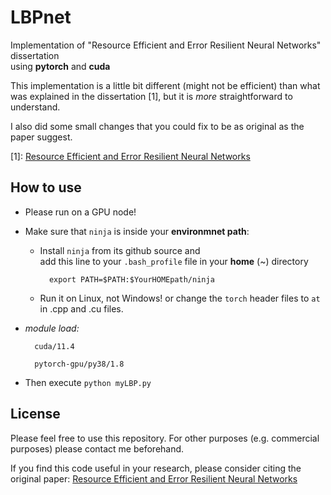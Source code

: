 # LBPnet
 Implementation of "Resource Efficient and Error Resilient Neural Networks" dissertation  
 using **pytorch** and **cuda**

 This implementation is a little bit different (might not be efficient) than what was explained in the dissertation [1], but it is *more* straightforward to understand.

I also did some small changes that you could fix to be as original as the paper suggest.




[1]: [Resource Efficient and Error Resilient Neural Networks](https://escholarship.org/uc/item/6fw3798s)



## How to use

- Please run on a GPU node!
- Make sure that `ninja` is inside your **environmnet path**:  
    - Install `ninja` from its github source and   
    add this line to your `.bash_profile` file in your **home** (~) directory
            
            export PATH=$PATH:$YourHOMEpath/ninja
                
    - Run it on Linux, not Windows! or change the `torch` header files to `at` in .cpp and .cu files.

- *module load:*

        cuda/11.4
        
        pytorch-gpu/py38/1.8  

        

- Then execute `python myLBP.py`


## License
Please feel free to use this repository.
For other purposes (e.g. commercial purposes) please contact me beforehand.

If you find this code useful in your research, please consider citing the original paper: [Resource Efficient and Error Resilient Neural Networks](https://escholarship.org/uc/item/6fw3798s)
